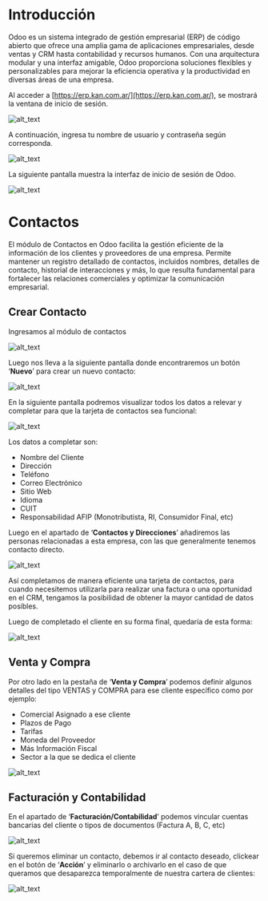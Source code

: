 # Introducción

Odoo es un sistema integrado de gestión empresarial (ERP) de código abierto que ofrece una amplia gama de aplicaciones empresariales, desde ventas y CRM hasta contabilidad y recursos humanos. Con una arquitectura modular y una interfaz amigable, Odoo proporciona soluciones flexibles y personalizables para mejorar la eficiencia operativa y la productividad en diversas áreas de una empresa.

Al acceder a [https://erp.kan.com.ar/](https://erp.kan.com.ar/), se mostrará la ventana de inicio de sesión.



![alt_text](images/1.jpg "image_tooltip")


A continuación, ingresa tu nombre de usuario y contraseña según corresponda. 



![alt_text](images/2.jpg "image_tooltip")


La siguiente pantalla muestra la interfaz de inicio de sesión de Odoo.



![alt_text](images/3.jpg "image_tooltip")



# Contactos

El módulo de Contactos en Odoo facilita la gestión eficiente de la información de los clientes y proveedores de una empresa. Permite mantener un registro detallado de contactos, incluidos nombres, detalles de contacto, historial de interacciones y más, lo que resulta fundamental para fortalecer las relaciones comerciales y optimizar la comunicación empresarial.


## Crear Contacto

Ingresamos al módulo de contactos



![alt_text](images/4.jpg "image_tooltip")


Luego nos lleva a la siguiente pantalla donde encontraremos un botón ‘**Nuevo**’ para crear un nuevo contacto:



![alt_text](images/5.jpg "image_tooltip")


En la siguiente pantalla podremos visualizar todos los datos a relevar y completar para que la tarjeta de contactos sea funcional:



![alt_text](images/6.jpg "image_tooltip")


Los datos a completar son:



* Nombre del Cliente
* Dirección
* Teléfono
* Correo Electrónico
* Sitio Web
* Idioma
* CUIT
* Responsabilidad AFIP (Monotributista, RI, Consumidor Final, etc) 

Luego en el apartado de ‘**Contactos y Direcciones**’ añadiremos las personas relacionadas a esta empresa, con las que generalmente tenemos contacto directo.



![alt_text](images/7.jpg "image_tooltip")


Así completamos de manera eficiente una tarjeta de contactos, para cuando necesitemos utilizarla para realizar una factura o una oportunidad en el CRM, tengamos la posibilidad de obtener la mayor cantidad de datos posibles.

Luego de completado el cliente en su forma final, quedaría de esta forma:



![alt_text](images/8.jpg "image_tooltip")



## Venta y Compra

Por otro lado en la pestaña de ‘**Venta y Compra**’ podemos definir algunos detalles del tipo VENTAS y COMPRA para ese cliente específico como por ejemplo:



* Comercial Asignado a ese cliente
* Plazos de Pago
* Tarifas
* Moneda del Proveedor
* Más Información Fiscal
* Sector a la que se dedica el cliente



![alt_text](images/9.jpg "image_tooltip")



## Facturación y Contabilidad

En el apartado de ‘**Facturación/Contabilidad**’ podemos vincular cuentas bancarias del cliente o tipos de documentos (Factura A, B, C, etc)



![alt_text](images/10.jpg "image_tooltip")


Si queremos eliminar un contacto, debemos ir al contacto deseado, clickear en el botón de ‘**Acción**’ y eliminarlo o archivarlo en el caso de que queramos que desaparezca temporalmente de nuestra cartera de clientes:



![alt_text](images/11.jpg "image_tooltip")



